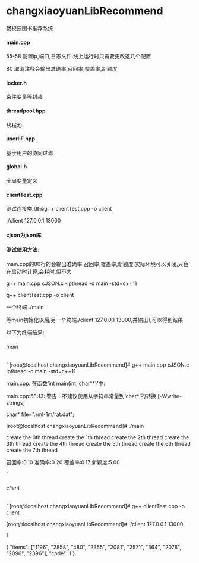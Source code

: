 # changxiaoyuanLibRecommend
畅校园图书推荐系统

#### main.cpp
55-58 配置ip,端口,日志文件.线上运行时只需要更改这几个配置

80 取消注释会输出准确率,召回率,覆盖率,新颖度

#### locker.h
条件变量等封装

#### threadpool.hpp
线程池

#### userIIF.hpp
基于用户的协同过滤

#### global.h
全局变量定义

#### clientTest.cpp
测试连接类,编译g++ clientTest.cpp -o client

./client 127.0.0.1 13000

#### cjson为json库

#### 测试使用方法:
main.cpp的80行的会输出准确率,召回率,覆盖率,新颖度,实际环境可以关闭,只会在启动时计算,会耗时,但不大

g++ main.cpp cJSON.c -lpthread -o main -std=c++11

g++ clientTest.cpp -o client

一个终端 ./main

等main初始化以后,另一个终端./client 127.0.0.1 13000,并输出1,可以得到结果

以下为终端结果:

###### main
`
[root@localhost changxiaoyuanLibRecommend]# g++ main.cpp cJSON.c -lpthread -o main -std=c++11


main.cpp: 在函数‘int main(int, char**)’中:


main.cpp:58:13: 警告：不建议使用从字符串常量到‘char*’的转换 [-Wwrite-strings]

  char* file="./ml-1m/rat.dat";
  
[root@localhost changxiaoyuanLibRecommend]# ./main

create the 0th thread
create the 1th thread
create the 2th thread
create the 3th thread
create the 4th thread
create the 5th thread
create the 6th thread
create the 7th thread

召回率:0.10 准确率:0.20 覆盖率:0.17 新颖度:5.00

`

###### client
`
[root@localhost changxiaoyuanLibRecommend]# g++ clientTest.cpp -o client


[root@localhost changxiaoyuanLibRecommend]# ./client 127.0.0.1 13000

1

{
	"items":	["1196", "2858", "480", "2355", "2081", "2571", "364", "2078", "2096", "2396"],
	"code":	1
}
`
